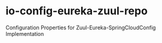 # io-config-eureka-zuul-repo
Configuration Properties for Zuul-Eureka-SpringCloudConfig Implementation
